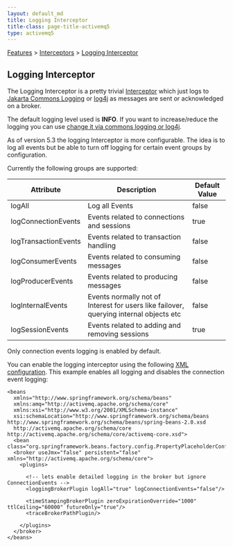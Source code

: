 ```yaml
---
layout: default_md
title: Logging Interceptor 
title-class: page-title-activemq5
type: activemq5
---
```


[Features](features) > [Interceptors](interceptors) > [Logging Interceptor](logging-interceptor)

Logging Interceptor
-------------------

The Logging Interceptor is a pretty trivial [Interceptor](interceptors) which just logs to [Jakarta Commons Logging](http://jakarta.apache.org/commons/logging/) or [log4j](http://logging.apache.org/log4j/docs/) as messages are sent or acknowledged on a broker.

The default logging level used is **INFO**. If you want to increase/reduce the logging you can use [change it via commons logging or log4j](how-do-i-change-the-logging).

As of version 5.3 the logging Interceptor is more configurable. The idea is to log all events but be able to turn off logging for certain event groups by configuration.

Currently the following groups are supported:

Attribute|Description|Default Value
---|---|---
logAll|Log all Events|false
logConnectionEvents|Events related to connections and sessions|true
logTransactionEvents|Events related to transaction handling|false
logConsumerEvents|Events related to consuming messages|false
logProducerEvents|Events related to producing messages|false
logInternalEvents|Events normally not of Interest for users like failover, querying internal objects etc|false
logSessionEvents|Events related to adding and removing sessions|true

Only connection events logging is enabled by default.

You can enable the logging interceptor using the following [XML configuration](http://svn.apache.org/repos/asf/activemq/trunk/activemq-unit-tests/src/test/resources/org/apache/activemq/util/plugin-broker.xml). This example enables all logging and disables the connection event logging:
```
<beans 
  xmlns="http://www.springframework.org/schema/beans" 
  xmlns:amq="http://activemq.apache.org/schema/core"
  xmlns:xsi="http://www.w3.org/2001/XMLSchema-instance"
  xsi:schemaLocation="http://www.springframework.org/schema/beans http://www.springframework.org/schema/beans/spring-beans-2.0.xsd
  http://activemq.apache.org/schema/core http://activemq.apache.org/schema/core/activemq-core.xsd">
  <bean class="org.springframework.beans.factory.config.PropertyPlaceholderConfigurer"/>
  <broker useJmx="false" persistent="false" xmlns="http://activemq.apache.org/schema/core">
    <plugins>
    
      <!-- lets enable detailed logging in the broker but ignore ConnectionEvents -->
      <loggingBrokerPlugin logAll="true" logConnectionEvents="false"/>
      
      <timeStampingBrokerPlugin zeroExpirationOverride="1000" ttlCeiling="60000" futureOnly="true"/>    
      <traceBrokerPathPlugin/>
      
    </plugins>
  </broker>
</beans>
```